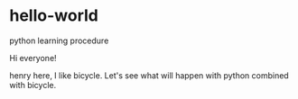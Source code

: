 # hello-world
python learning procedure

Hi everyone!

henry here, I like bicycle.
Let's see what will happen with python combined with bicycle.
